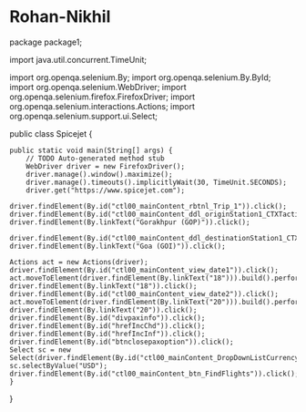 # Rohan-Nikhil
package package1;

import java.util.concurrent.TimeUnit;

import org.openqa.selenium.By;
import org.openqa.selenium.By.ById;
import org.openqa.selenium.WebDriver;
import org.openqa.selenium.firefox.FirefoxDriver;
import org.openqa.selenium.interactions.Actions;
import org.openqa.selenium.support.ui.Select;

public class Spicejet {

	public static void main(String[] args) {
		// TODO Auto-generated method stub
		WebDriver driver = new FirefoxDriver();
		driver.manage().window().maximize();
		driver.manage().timeouts().implicitlyWait(30, TimeUnit.SECONDS);
		driver.get("https://www.spicejet.com");

    driver.findElement(By.id("ctl00_mainContent_rbtnl_Trip_1")).click();
	driver.findElement(By.id("ctl00_mainContent_ddl_originStation1_CTXTaction")).click();
	driver.findElement(By.linkText("Gorakhpur (GOP)")).click();
	
	driver.findElement(By.id("ctl00_mainContent_ddl_destinationStation1_CTXTaction")).click();
	driver.findElement(By.linkText("Goa (GOI)")).click();
	
	Actions act = new Actions(driver);
	driver.findElement(By.id("ctl00_mainContent_view_date1")).click();
	act.moveToElement(driver.findElement(By.linkText("18"))).build().perform();
	driver.findElement(By.linkText("18")).click();
	driver.findElement(By.id("ctl00_mainContent_view_date2")).click();
	act.moveToElement(driver.findElement(By.linkText("20"))).build().perform();
	driver.findElement(By.linkText("20")).click();
	driver.findElement(By.id("divpaxinfo")).click();
	driver.findElement(By.id("hrefIncChd")).click();
	driver.findElement(By.id("hrefIncInf")).click();
	driver.findElement(By.id("btnclosepaxoption")).click();
	Select sc = new Select(driver.findElement(By.id("ctl00_mainContent_DropDownListCurrency")));
	sc.selectByValue("USD");
	driver.findElement(By.id("ctl00_mainContent_btn_FindFlights")).click();
	}

}
